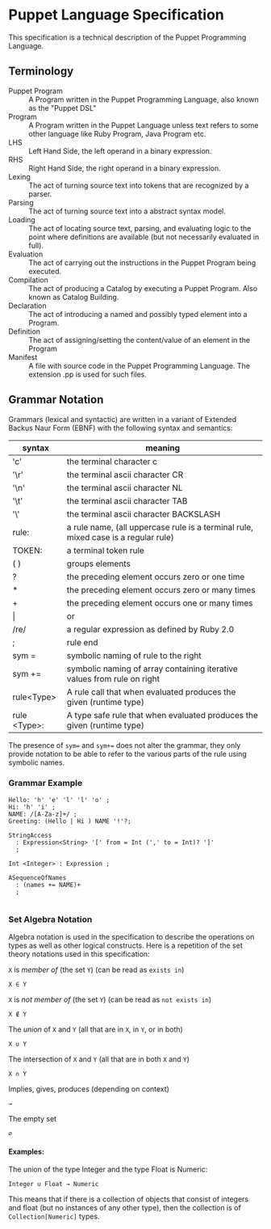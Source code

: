 Puppet Language Specification
===
This specification is a technical description of the Puppet Programming Language.

Terminology
---
<dl>
  <dt>Puppet Program</dt>
  <dd>A Program written in the Puppet Programming Language, also known as the "Puppet DSL"</dd>

  <dt>Program</dt>
  <dd>A Program written in the Puppet Language unless text refers to some other language
      like Ruby Program, Java Program etc.
  </dd>
  
  <dt>LHS</dt>
  <dd>Left Hand Side, the left operand in a binary expression.</dd>
  
  <dt>RHS</dt>
  <dd>Right Hand Side, the right operand in a binary expression.</dd>
  
  <dt>Lexing</dt>
  <dd>The act of turning source text into tokens that are recognized by a parser.</dd>

  <dt>Parsing</dt>
  <dd>The act of turning source text into a abstract syntax model.</dd>
  
  <dt>Loading</dt>
  <dd>The act of locating source text, parsing, and evaluating logic to the point where
      definitions are available (but not necessarily evaluated in full).
  </dd>
  
  <dt>Evaluation</dt>
  <dd>The act of carrying out the instructions in the Puppet Program being executed.</dd>
  
  <dt>Compilation</dt>
  <dd>The act of producing a Catalog by executing a Puppet Program.
      Also known as Catalog Building.
  </dd>

  <dt>Declaration</dt>
  <dd>The act of introducing a named and possibly typed element into a Program.</dd>

  <dt>Definition</dt>
  <dd>The act of assigning/setting the content/value of an element in the Program</dd>
  
  <dt>Manifest</dt>
  <dd>A file with source code in the Puppet Programming Language.
      The extension .pp is used for such files.
  </dd>
<dl>

Grammar Notation
---
Grammars (lexical and syntactic) are written in a variant of Extended Backus Naur Form (EBNF) with the following syntax and semantics:

| syntax | meaning
|------  | -------
| 'c'    | the terminal character c
| '\r'   | the terminal ascii character CR
| '\n'   | the terminal ascii character NL
| '\t'   | the terminal ascii character TAB
| '\\'   | the terminal ascii character BACKSLASH
| rule:  | a rule name, (all uppercase rule is a terminal rule, mixed case is a regular rule)
| TOKEN: | a terminal token rule
| ( )    | groups elements
| ?      | the preceding element occurs zero or one time
| *      | the preceding element occurs zero or many times
| +      | the preceding element occurs one or many times
| &#124; | or
| /re/   | a regular expression as defined by Ruby 2.0
| ;      | rule end
| sym =  | symbolic naming of rule to the right
| sym += | symbolic naming of array containing iterative values from rule on right
| rule&lt;Type&gt; | A rule call that when evaluated produces the given (runtime type)
| rule &lt;Type&gt;: | A type safe rule that when evaluated produces the given (runtime type)

The presence of `sym=` and `sym+=` does not alter the grammar, they only provide notation to
be able to refer to the various parts of the rule using symbolic names.

### Grammar Example
```
Hello: 'h' 'e' 'l' 'l' 'o' ;
Hi: 'h' 'i' ;
NAME: /[A-Za-z]+/ ;
Greeting: (Hello | Hi ) NAME '!'?;

StringAccess
  : Expression<String> '[' from = Int (',' to = Int)? ']'
  ;

Int <Integer> : Expression ;
  
ASequenceOfNames
  : (names += NAME)+
  ;
  
```
### Set Algebra Notation

Algebra notation is used in the specification to describe the operations on
types as well as other logical constructs. Here is a repetition of the set theory notations
used in this specification:

`X` is *member of* (the set `Y`) (can be read as `exists in`)

    X ∈ Y

`X` is *not member of* (the set `Y`) (can be read as `not exists in`)

    X ∉ Y

The *union* of `X` and `Y` (all that are in `X`, in `Y`, or in both)

    X ∪ Y
    
The intersection of `X` and `Y` (all that are in both `X` and `Y`)

    X ∩ Y
    
Implies, gives, produces (depending on context)

    →
    
The empty set

    ∅

    
#### Examples:

The union of the type Integer and the type Float is Numeric:

    Integer ∪ Float → Numeric

This means that if there is a collection of objects that consist of integers and float
(but no instances of any other type), then the collection is of
`Collection[Numeric]` types.

